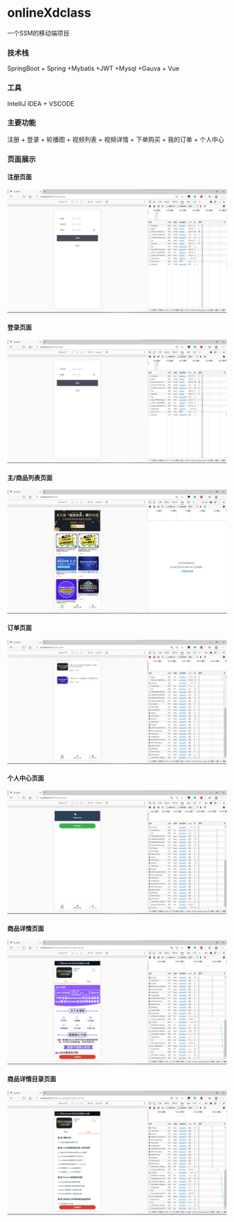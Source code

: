 # onlineXdclass
一个SSM的移动端项目

### 技术栈
SpringBoot + Spring +Mybatis +JWT +Mysql +Gauva + Vue

### 工具
IntelliJ IDEA + VSCODE

### 主要功能
注册 + 登录 + 轮播图 + 视频列表 + 视频详情 + 下单购买 + 我的订单 + 个⼈中⼼

### 页面展示
#### 注册页面
![Image text](https://github.com/Kingyumu/onlineXdclass/blob/main/img/img1.png)
#### 登录页面
![Image text](https://github.com/Kingyumu/onlineXdclass/blob/main/img/img2.png)
#### 主/商品列表页面
![Image text](https://github.com/Kingyumu/onlineXdclass/blob/main/img/img3.png)
#### 订单页面
![Image text](https://github.com/Kingyumu/onlineXdclass/blob/main/img/img4.png)
#### 个人中心页面
![Image text](https://github.com/Kingyumu/onlineXdclass/blob/main/img/img5.png)
#### 商品详情页面
![Image text](https://github.com/Kingyumu/onlineXdclass/blob/main/img/img6.png)
#### 商品详情目录页面
![Image text](https://github.com/Kingyumu/onlineXdclass/blob/main/img/img7.png)
